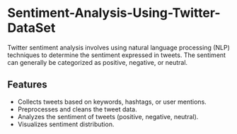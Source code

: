 # Sentiment-Analysis-Using-Twitter-DataSet
Twitter sentiment analysis involves using natural language processing (NLP) techniques to determine the sentiment expressed in tweets. The sentiment can generally be categorized as positive, negative, or neutral. 

## Features

- Collects tweets based on keywords, hashtags, or user mentions.
- Preprocesses and cleans the tweet data.
- Analyzes the sentiment of tweets (positive, negative, neutral).
- Visualizes sentiment distribution.
